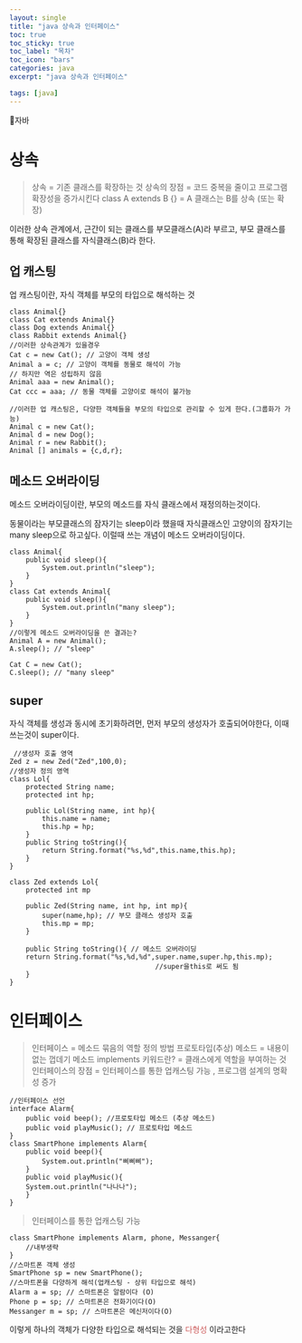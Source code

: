 ```yaml
---
layout: single
title: "java 상속과 인터페이스"
toc: true
toc_sticky: true
toc_label: "목차"
toc_icon: "bars"
categories: java
excerpt: "java 상속과 인터페이스"

tags: [java]
---
```


📘자바

# 상속

> 상속 = 기존 클래스를 확장하는 것
상속의 장점 = 코드 중복을 줄이고 프로그램 확장성을 증가시킨다
class A extends B {}  =  A 클래스는 B를 상속 (또는 확장)

이러한 상속 관계에서, 근간이 되는 클래스를 부모클래스(A)라 부르고,
부모 클래스를 통해 확장된 클래스를 자식클래스(B)라 한다.

## 업 캐스팅
업 캐스팅이란, 자식 객체를 부모의 타입으로 해석하는 것
```
class Animal{}
class Cat extends Animal{}
class Dog extends Animal{}
class Rabbit extends Animal{}
//이러한 상속관계가 있을경우
Cat c = new Cat(); // 고양이 객체 생성
Animal a = c; // 고양이 객체를 동물로 해석이 가능
// 하지만 역은 성립하지 않음
Animal aaa = new Animal();
Cat ccc = aaa; // 동물 객체를 고양이로 해석이 불가능

//이러한 업 캐스팅은, 다양한 객체들을 부모의 타입으로 관리할 수 있게 한다.(그룹화가 가능)
Animal c = new Cat();
Animal d = new Dog();
Animal r = new Rabbit();
Animal [] animals = {c,d,r};
```
## 메소드 오버라이딩
메소드 오버라이딩이란, 부모의 메소드를 자식 클래스에서 재정의하는것이다.

동물이라는 부모클래스의 잠자기는 sleep이라 했을때 자식클래스인 고양이의 잠자기는 many sleep으로 하고싶다. 이럴때 쓰는 개념이 메소드 오버라이딩이다.

```
class Animal{
	public void sleep(){
    	System.out.println("sleep");
    }
}
class Cat extends Animal{
	public void sleep(){
    	System.out.println("many sleep");
    }
}
//이렇게 메소드 오버라이딩을 쓴 결과는?
Animal A = new Animal();
A.sleep(); // "sleep"

Cat C = new Cat();
C.sleep(); // "many sleep"
```
## super
자식 객체를 생성과 동시에 초기화하려먼, 먼저 부모의 생성자가 호출되어야한다, 이때 쓰는것이 super이다.
```
 //생성자 호출 영역
Zed z = new Zed("Zed",100,0);
//생성자 정의 영역
class Lol{
	protected String name;
    protected int hp;
    
    public Lol(String name, int hp){
    	this.name = name;
        this.hp = hp;
    }
    public String toString(){
    	return String.format("%s,%d",this.name,this.hp);
    }
}

class Zed extends Lol{
	protected int mp
    
    public Zed(String name, int hp, int mp){
    	super(name,hp); // 부모 클래스 생성자 호출
        this.mp = mp;
    }
    	
    public String toString(){ // 메소드 오버라이딩
    return String.format("%s,%d,%d",super.name,super.hp,this.mp); 
    							    //super을this로 써도 됨
    }
}
```
# 인터페이스
> 인터페이스 = 메소드 묶음의 역할 정의 방법
프로토타입(추상) 메소드 = 내용이 없는 껍데기 메소드
implements 키워드란? = 클래스에게 역할을 부여하는 것
인터페이스의 장점 = 인터페이스를 통한 업캐스팅 가능 , 프로그램 설계의 명확성 증가

```
//인터페이스 선언
interface Alarm{
	public void beep(); //프로토타입 메소드 (추상 메소드)
    public void playMusic(); // 프로토타입 메소드
}
class SmartPhone implements Alarm{
	public void beep(){
    	System.out.println("삐삐삐");
    }
    public void playMusic(){
    System.out.println("나나나");
    }
}
```
> 인터페이스를 통한 업캐스팅 가능
```
class SmartPhone implements Alarm, phone, Messanger{
	//내부생략
}
//스마트폰 객체 생성
SmartPhone sp = new SmartPhone();
//스마트폰을 다양하게 해석(업캐스팅 - 상위 타입으로 해석)
Alarm a = sp; // 스마트폰은 알람이다 (O)
Phone p = sp; // 스마트폰은 전화기이다(O)
Messanger m = sp; // 스마트폰은 메신저이다(O)
```
이렇게 하나의 객체가 다양한 타입으로 해석되는 것을 <span style="color:indianred">다형성</span> 이라고한다


